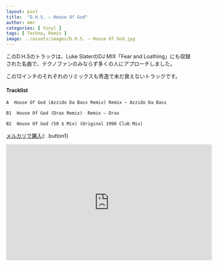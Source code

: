 ```yaml
---
layout: post
title:  "D.H.S. – House Of God"
author: mmr
categories: [ Vinyl ]
tags: [ Techno, Remix ]
image: ../assets/images/D.H.S. – House Of God.jpg
---
```


このD.H.Sのトラックは、Luke SlaterのDJ MIX「Fear and Loathing」にも収録された名曲で、テクノファンのみならず多くの人にアプローチしました。

この12インチのそれぞれのリミックスも秀逸で未だ衰えないトラックです。

#### Tracklist
```md
A  House Of God (Azzido Da Bass Remix) Remix – Azzido Da Bass

B1  House Of God (Drax Remix)  Remix – Drax

B2  House Of God (50 $ Mix) (Original 1990 Club Mix)
```

[メルカリで購入](https://jp.mercari.com/item/m69023189746?afid=6142608987){: .button1}

<iframe width="560" height="315" src="https://www.youtube.com/embed/2Tlq6ojpVbo?si=0Tjtm7Kg5H1sbgFb" title="YouTube video player" frameborder="0" allow="accelerometer; autoplay; clipboard-write; encrypted-media; gyroscope; picture-in-picture; web-share" referrerpolicy="strict-origin-when-cross-origin" allowfullscreen></iframe>
